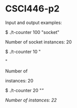 # CSCI446-p2
Input and output examples:

$ ./t-counter 100 "socket"

Number of socket instances: 20

$ ./t-counter 10 "<p>"

Number of <p> instances: 20

$ ./t-counter 20 "<i>"

Number of <i> instances: 22
